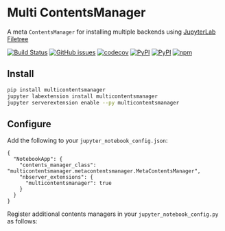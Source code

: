 # Multi ContentsManager
A meta `ContentsManager` for installing multiple backends using [JupyterLab Filetree](https://github.com/youngthejames/jupyterlab_filetree)


[![Build Status](https://travis-ci.org/timkpaine/multicontentsmanager.svg?branch=master)](https://travis-ci.org/timkpaine/multicontentsmanager)
[![GitHub issues](https://img.shields.io/github/issues/timkpaine/multicontentsmanager.svg)]()
[![codecov](https://codecov.io/gh/timkpaine/multicontentsmanager/branch/master/graph/badge.svg)](https://codecov.io/gh/timkpaine/multicontentsmanager)
[![PyPI](https://img.shields.io/pypi/l/multicontentsmanager.svg)](https://pypi.python.org/pypi/multicontentsmanager)
[![PyPI](https://img.shields.io/pypi/v/multicontentsmanager.svg)](https://pypi.python.org/pypi/multicontentsmanager)
[![npm](https://img.shields.io/npm/v/multicontentsmanager.svg)](https://www.npmjs.com/package/multicontentsmanager)


## Install

```bash
pip install multicontentsmanager
jupyter labextension install multicontentsmanager
jupyter serverextension enable --py multicontentsmanager
```


## Configure

Add the following to your `jupyter_notebook_config.json`:

```
{
  "NotebookApp": {
    "contents_manager_class": "multicontentsmanager.metacontentsmanager.MetaContentsManager",
    "nbserver_extensions": {
      "multicontentsmanager": true
    }
  }
}
```


Register additional contents managers in your `jupyter_notebook_config.py` as follows:



